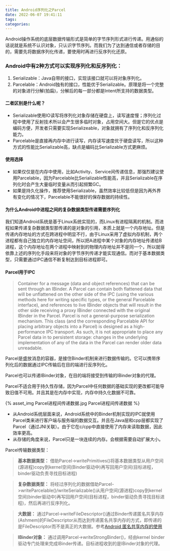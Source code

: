 ```yaml
---
title: Android序列化之Parcel
date: 2022-06-07 19:41:11
tags:
categories:
---
```

Android操作系统的底层数据传输形式是简单的字节序列形式进行传递。用通俗的话说就是系统不认识对象，只认识字节序列。而我们为了达到通信或者存储的目的，需要先将数据序列化传递，要使用时再进行反序列化还原。

### Android中有2种方式可以实现序列化和反序列化：
1. Serializable：Java自带的接口，实现该接口就可以将对象序列化。
2. Parcelable：Android独有的接口，性能优于Serializable。原理是将一个完整的对象进行分解(拍扁)，分解后的每一部分都是Intent所支持的数据类型。

#### 二者区别是什么呢？
- Serializable使用IO读写将序列化对象存储在硬盘上，读写速度慢；序列化过程中使用了反射技术所以会产生很多临时对象，占用空间大。但是它的优点是编码方便，开发者只需要实现Serializeable，对象就拥有了序列化和反序列化能力。
- Parcelable是直接再内存中进行读写，内存读写速度优于硬盘读写，所以这种方式的性能比Serializable高，缺点是编码比Serializable方式更麻烦。

#### 使用选择
- 如果仅仅是在内存中使用，比如Activity、Service间传递信息，那强烈建议使用Parcelable，因为Parcelable比Serializable性能高，并且Serializable在序列化时会产生大量临时变量从而引起频繁GC。
- 如果是持久化操作，推荐使用Serializable，虽然效率比较低但是因为再外界有变化的情况下，Parcelable不能很好的保存数据的持续性。

#### 为什么Android中进程之间的复杂数据类型传递需要序列化
我们知道Android系统是基于Linux系统实现的，而Linux有进程隔离的机制。而进程如果传递复杂数据类型那传递的是对象的引用，本质上就是一个内存地址。但是传递内存地址的方式在跨进程中明显不行，由于Linux采用了虚拟内存机制，两个进程都有自己独立的内存地址空间，所以把A进程中某个对象的内存地址传递给B进程，这个内存地址在两个进程中映射到的物理内存地址并不是同一个，所以就得依靠上述的序列化手段来将对象的字节序列传递才能实现通信。而对于基本数据类型，只需要通过IPC通信不断复制达到目标进程即可。

#### Parcel用于IPC
> Container for a message (data and object references) that can be sent through an IBinder. A Parcel can
contain both flattened data that will be unflattened on the other side of the IPC (using the various
methods here for writing specific types, or the general Parcelable interface), and references to
live IBinder objects that will result in the other side receiving a proxy IBinder connected with the
original IBinder in the Parcel.
Parcel is not a general-purpose serialization mechanism. This class (and the corresponding Parcelable API
for placing arbitrary objects into a Parcel) is designed as a high-performance IPC transport. As such,
it is not appropriate to place any Parcel data in to persistent storage: changes in the underlying
implementation of any of the data in the Parcel can render older data unreadable.

Parcel是盛放消息的容器，是接住Binder机制来进行数据传输的。它可以携带序列化后的数据通过IPC传输后在目的端进行反序列化。

Parcel也可以传递IBinder对象，在目的端将接受到传输的IBinder对象的代理。

Parcel不适合用于持久性存储，因为Parcel中任何数据的基础实现的更改都可能导致旧值不可用。并且其是在内存中实现，内存中持久化数据不可靠。

{% asset_img Parcel进程间传递数据.jpg Parcel进程间传递数据 %}

- 从Android系统层面来说，Android系统中的Binder机制实现的IPC就使用Parcel类来进行客户端与服务端的数据交互。并且在Java层和cpp层都实现了Parcel（通过JNI关联）。由于它在c/cpp中直接使用了内存来读取数据，因此效率更高。
- 从存储的角度来说，Parcel只是一块连续的内存。会根据需要自动扩展大小。

Parcel传输数据类型：
> **基本数据类型：** 借助Parcel->writePrimitives()将基本数据类型从用户空间(源进程)copy到kernel空间(Binder驱动中)再写回用户空间(目标进程，binder驱动负责寻找目标进程)

> **复杂数据类型：** 将经过序列化的数据借助Parcel->writeParcelable()/writeSerializable()从用户空间(源进程)copy到kernel空间(binder驱动中)再写回用户空间(目标进程，binder驱动负责寻找目标进程)，然后再进行反序列化。

> **大数据：** 通过Parcel->writeFileDescriptor()通过Binder传递匿名共享内存(Ashmem)的FileDescriptor从而达到传递匿名共享内存的方式，即传递的是FileDescriptor而不是真正的大数据。参考[Android 匿名共享内存的使用](https://zhuanlan.zhihu.com/p/92769131)

> **IBinder对象：** 通过调用Parcel->writeStrongBinder()，经由kernel binder驱动专门处理来完成IBinder传递。目标进程收到的是IBinder对象的代理。